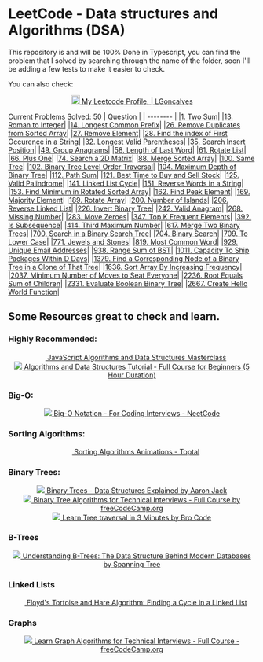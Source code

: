 # LeetCode - Data structures and Algorithms (DSA)

This repository is and will be 100% Done in Typescript, you can find the problem that I solved by searching through the name of the folder, soon I'll be adding a few tests to make it easier to check.


You can also check: 
<div style="text-align:center">
 <a href="https://leetcode.com/L-Goncalves">
  <img width="18" src="https://assets.leetcode.com/static_assets/public/icons/favicon.ico" alt="LeetCode"/> My Leetcode Profile. | LGoncalves </a>        

 </div>












 







 Current Problems Solved: 50
| Question |
| -------- |
|<a href="https://github.com/L-Goncalves/LeetCode-DSA/tree/master/1.%20Two%20Sum/index.ts">1. Two Sum</a>|
|<a href="https://github.com/L-Goncalves/LeetCode-DSA/tree/master/13.%20Roman%20to%20Integer/index.ts">13. Roman to Integer</a>|
|<a href="https://github.com/L-Goncalves/LeetCode-DSA/tree/master/14.%20Longest%20Common%20Prefix/index.ts">14. Longest Common Prefix</a>|
|<a href="https://github.com/L-Goncalves/LeetCode-DSA/tree/master/26.%20Remove%20Duplicates%20from%20Sorted%20Array/index.ts">26. Remove Duplicates from Sorted Array</a>|
|<a href="https://github.com/L-Goncalves/LeetCode-DSA/tree/master/27.%20Remove%20Element/index.ts">27. Remove Element</a>|
|<a href="https://github.com/L-Goncalves/LeetCode-DSA/tree/master/28.%20Find%20the%20index%20of%20First%20Occurence%20in%20a%20String/index.ts">28. Find the index of First Occurence in a String</a>|
|<a href="https://github.com/L-Goncalves/LeetCode-DSA/tree/master/32.%20Longest%20Valid%20Parentheses/index.ts">32. Longest Valid Parentheses</a>|
|<a href="https://github.com/L-Goncalves/LeetCode-DSA/tree/master/35.%20Search%20Insert%20Position/index.ts">35. Search Insert Position</a>|
|<a href="https://github.com/L-Goncalves/LeetCode-DSA/tree/master/49.%20Group%20Anagrams/index.ts">49. Group Anagrams</a>|
|<a href="https://github.com/L-Goncalves/LeetCode-DSA/tree/master/58.%20Length%20of%20Last%20Word/index.ts">58. Length of Last Word</a>|
|<a href="https://github.com/L-Goncalves/LeetCode-DSA/tree/master/61.%20Rotate%20List/index.ts">61. Rotate List</a>|
|<a href="https://github.com/L-Goncalves/LeetCode-DSA/tree/master/66.%20Plus%20One/index.ts">66. Plus One</a>|
|<a href="https://github.com/L-Goncalves/LeetCode-DSA/tree/master/74.%20Search%20a%202D%20Matrix/index.ts">74. Search a 2D Matrix</a>|
|<a href="https://github.com/L-Goncalves/LeetCode-DSA/tree/master/88.%20Merge%20Sorted%20Array/index.ts">88. Merge Sorted Array</a>|
|<a href="https://github.com/L-Goncalves/LeetCode-DSA/tree/master/100.%20Same%20Tree/index.ts">100. Same Tree</a>|
|<a href="https://github.com/L-Goncalves/LeetCode-DSA/tree/master/102.%20Binary%20Tree%20Level%20Order%20Traversal/index.ts">102. Binary Tree Level Order Traversal</a>|
|<a href="https://github.com/L-Goncalves/LeetCode-DSA/tree/master/104.%20Maximum%20Depth%20of%20Binary%20Tree/index.ts">104. Maximum Depth of Binary Tree</a>|
|<a href="https://github.com/L-Goncalves/LeetCode-DSA/tree/master/112.%20Path%20Sum/index.ts">112. Path Sum</a>|
|<a href="https://github.com/L-Goncalves/LeetCode-DSA/tree/master/121.%20Best%20Time%20to%20Buy%20and%20Sell%20Stock/index.ts">121. Best Time to Buy and Sell Stock</a>|
|<a href="https://github.com/L-Goncalves/LeetCode-DSA/tree/master/125.%20Valid%20Palindrome/index.ts">125. Valid Palindrome</a>|
|<a href="https://github.com/L-Goncalves/LeetCode-DSA/tree/master/141.%20Linked%20List%20Cycle/index.ts">141. Linked List Cycle</a>|
|<a href="https://github.com/L-Goncalves/LeetCode-DSA/tree/master/151.%20Reverse%20Words%20in%20a%20String/index.ts">151. Reverse Words in a String</a>|
|<a href="https://github.com/L-Goncalves/LeetCode-DSA/tree/master/153.%20Find%20Minimum%20in%20Rotated%20Sorted%20Array/index.ts">153. Find Minimum in Rotated Sorted Array</a>|
|<a href="https://github.com/L-Goncalves/LeetCode-DSA/tree/master/162.%20Find%20Peak%20Element/index.ts">162. Find Peak Element</a>|
|<a href="https://github.com/L-Goncalves/LeetCode-DSA/tree/master/169.%20Majority%20Element/index.ts">169. Majority Element</a>|
|<a href="https://github.com/L-Goncalves/LeetCode-DSA/tree/master/189.%20Rotate%20Array/index.ts">189. Rotate Array</a>|
|<a href="https://github.com/L-Goncalves/LeetCode-DSA/tree/master/200.%20Number%20of%20Islands/index.ts">200. Number of Islands</a>|
|<a href="https://github.com/L-Goncalves/LeetCode-DSA/tree/master/206.%20Reverse%20Linked%20List/index.ts">206. Reverse Linked List</a>|
|<a href="https://github.com/L-Goncalves/LeetCode-DSA/tree/master/226.%20Invert%20Binary%20Tree/index.ts">226. Invert Binary Tree</a>|
|<a href="https://github.com/L-Goncalves/LeetCode-DSA/tree/master/242.%20Valid%20Anagram/index.ts">242. Valid Anagram</a>|
|<a href="https://github.com/L-Goncalves/LeetCode-DSA/tree/master/268.%20Missing%20Number/index.ts">268. Missing Number</a>|
|<a href="https://github.com/L-Goncalves/LeetCode-DSA/tree/master/283.%20Move%20Zeroes/index.ts">283. Move Zeroes</a>|
|<a href="https://github.com/L-Goncalves/LeetCode-DSA/tree/master/347.%20Top%20K%20Frequent%20Elements/index.ts">347. Top K Frequent Elements</a>|
|<a href="https://github.com/L-Goncalves/LeetCode-DSA/tree/master/392.%20Is%20Subsequence/index.ts">392. Is Subsequence</a>|
|<a href="https://github.com/L-Goncalves/LeetCode-DSA/tree/master/414.%20Third%20Maximum%20Number/index.ts">414. Third Maximum Number</a>|
|<a href="https://github.com/L-Goncalves/LeetCode-DSA/tree/master/617.%20Merge%20Two%20Binary%20Trees/index.ts">617. Merge Two Binary Trees</a>|
|<a href="https://github.com/L-Goncalves/LeetCode-DSA/tree/master/700.%20Search%20in%20a%20Binary%20Search%20Tree/index.ts">700. Search in a Binary Search Tree</a>|
|<a href="https://github.com/L-Goncalves/LeetCode-DSA/tree/master/704.%20Binary%20Search/index.ts">704. Binary Search</a>|
|<a href="https://github.com/L-Goncalves/LeetCode-DSA/tree/master/709.%20To%20Lower%20Case/index.ts">709. To Lower Case</a>|
|<a href="https://github.com/L-Goncalves/LeetCode-DSA/tree/master/771.%20Jewels%20and%20Stones/index.ts">771. Jewels and Stones</a>|
|<a href="https://github.com/L-Goncalves/LeetCode-DSA/tree/master/819.%20Most%20Common%20Word/index.ts">819. Most Common Word</a>|
|<a href="https://github.com/L-Goncalves/LeetCode-DSA/tree/master/929.%20Unique%20Email%20Addresses/index.ts">929. Unique Email Addresses</a>|
|<a href="https://github.com/L-Goncalves/LeetCode-DSA/tree/master/938.%20Range%20Sum%20of%20BST/index.ts">938. Range Sum of BST</a>|
|<a href="https://github.com/L-Goncalves/LeetCode-DSA/tree/master/1011.%20Capacity%20To%20Ship%20Packages%20Within%20D%20Days/index.ts">1011. Capacity To Ship Packages Within D Days</a>|
|<a href="https://github.com/L-Goncalves/LeetCode-DSA/tree/master/1379.%20Find%20a%20Corresponding%20Node%20of%20a%20Binary%20Tree%20in%20a%20Clone%20of%20That%20Tree/index.ts">1379. Find a Corresponding Node of a Binary Tree in a Clone of That Tree</a>|
|<a href="https://github.com/L-Goncalves/LeetCode-DSA/tree/master/1636.%20Sort%20Array%20By%20Increasing%20Frequency/index.ts">1636. Sort Array By Increasing Frequency</a>|
|<a href="https://github.com/L-Goncalves/LeetCode-DSA/tree/master/2037.%20Minimum%20Number%20of%20Moves%20to%20Seat%20Everyone/index.ts">2037. Minimum Number of Moves to Seat Everyone</a>|
|<a href="https://github.com/L-Goncalves/LeetCode-DSA/tree/master/2236.%20Root%20Equals%20Sum%20of%20Children/index.ts">2236. Root Equals Sum of Children</a>|
|<a href="https://github.com/L-Goncalves/LeetCode-DSA/tree/master/2331.%20Evaluate%20Boolean%20Binary%20Tree/index.ts">2331. Evaluate Boolean Binary Tree</a>|
|<a href="https://github.com/L-Goncalves/LeetCode-DSA/tree/master/2667.%20Create%20Hello%20World%20Function/index.ts">2667. Create Hello World Function</a>|




## Some Resources great to check and learn.


### Highly Recommended:


<div style="text-align:center">
 <a href="https://www.udemy.com/course/js-algorithms-and-data-structures-masterclass/"><img height="16" src="https://frontends.udemycdn.com/frontends-marketplace-experience/staticx/udemy/images/v8/favicon-32x32.png" />  JavaScript Algorithms and Data Structures Masterclass
</a>             
 </div>

 <div style="text-align:center">
 <a href="https://www.youtube.com/watch?v=8hly31xKli0"><img src="https://www.youtube.com/s/desktop/29521ae7/img/favicon.ico" /> Algorithms and Data Structures Tutorial - Full Course for Beginners (5 Hour Duration) </a>             
 </div>



 ### Big-O:
 <div style="text-align:center">
 <a href="https://www.youtube.com/watch?v=BgLTDT03QtU"><img src="https://www.youtube.com/s/desktop/29521ae7/img/favicon.ico" /> Big-O Notation - For Coding Interviews - NeetCode </a>             
 </div>


### Sorting Algorithms: 

<div style="text-align:center">
 <a href="https://www.toptal.com/developers/sorting-algorithms"><img src="https://bs-assets.toptal.io/blackfish-assets/public/base/images/favicons/toptal-blog-favicon32x32_c2c2ba.png" height="16" />  Sorting Algorithms Animations - Toptal </a>             
 </div>




### Binary Trees:

<div style="text-align:center">
 <a href="https://www.youtube.com/watch?v=GzJoqJO1zdI"><img src="https://www.youtube.com/s/desktop/29521ae7/img/favicon.ico" /> Binary Trees - Data Structures Explained by  Aaron Jack</a>             
 </div>

 <div style="text-align:center">
 <a href="https://www.youtube.com/watch?v=fAAZixBzIAI"><img src="https://www.youtube.com/s/desktop/29521ae7/img/favicon.ico" /> Binary Tree Algorithms for Technical Interviews - Full Course by freeCodeCamp.org</a>             
 </div>

 <div style="text-align:center">
 <a href="https://www.youtube.com/watch?v=b_NjndniOqY"><img src="https://www.youtube.com/s/desktop/29521ae7/img/favicon.ico" /> Learn Tree traversal in 3 Minutes by Bro Code</a>             
 </div>


### B-Trees
<div style="text-align:center">
 <a href="https://www.youtube.com/watch?v=K1a2Bk8NrYQ"><img src="https://www.youtube.com/s/desktop/29521ae7/img/favicon.ico" /> Understanding B-Trees: The Data Structure Behind Modern Databases by Spanning Tree</a>                                               
</div>



### Linked Lists
<div style="text-align:center">
 <a href="https://dev.to/alisabaj/floyd-s-tortoise-and-hare-algorithm-finding-a-cycle-in-a-linked-list-39af"><img src="#" height="16"/> Floyd's Tortoise and Hare Algorithm: Finding a Cycle in a Linked List</a>                                               
</div>



### Graphs
 <div style="text-align:center">
 <a href="https://www.youtube.com/watch?v=tWVWeAqZ0WU"><img src="https://www.youtube.com/s/desktop/29521ae7/img/favicon.ico" /> Learn Graph Algorithms for Technical Interviews - Full Course - freeCodeCamp.org</a>             
 </div>




